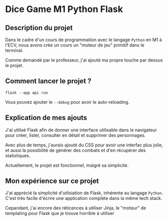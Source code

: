 # Dice Game M1 Python Flask

## Description du projet

Dans le cadre d'un cours de programmation avec le langage `Python` en M1 à l'ECV, nous avons crée un cours un "moteur de
jeu" primitif dans le terminal.

Comme demandé par le professeur, j'ai ajouté ma propre touche par dessus le projet.

## Comment lancer le projet ?

`flask --app api run`

Vous pouvez ajouter le `--debug` pour avoir le auto-reloading.

## Explication de mes ajouts

J'ai utilisé Flask afin de donner une interface utilisable dans le navigateur pour créer, lister, consulter en détail et
supprimer des personnages.

Avec plus de temps, j'aurais ajouté du CSS pour avoir une interfac plus jolie, et aussi la possibilité de générer des
combats et d'en récupérer des statistiques.

Actuellement, le projet est fonctionnel, malgré sa simplicité.

## Mon expérience sur ce projet

J'ai apprécié la simplicité d'utilsiation de Flask, inhérente au langage `Python`. C'est très facile d'écrire une
application complète dans la même tech stack.

Cepandant, j'ai encore des réticences à utiliser Jinja, le "moteur" de templating pour Flask que je trouve horrible à utiliser
